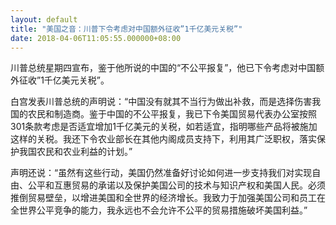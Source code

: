 ```yaml
---
layout: default
title: "美国之音：川普下令考虑对中国额外征收”1千亿美元关税”"
date: 2018-04-06T11:05:55.000000+08:00
---
```


川普总统星期四宣布，鉴于他所说的中国的“不公平报复”，他已下令考虑对中国额外征收”1千亿美元关税”。

白宫发表川普总统的声明说：“中国没有就其不当行为做出补救，而是选择伤害我国的农民和制造商。鉴于中国的不公平报复，我已下令美国贸易代表办公室按照301条款考虑是否适宜增加1千亿美元的关税，如若适宜，指明哪些产品将被施加这样的关税。我还下令农业部长在其他内阁成员支持下，利用其广泛职权，落实保护我国农民和农业利益的计划。”

声明还说：“虽然有这些行动，美国仍然准备好讨论如何进一步支持我们对实现自由、公平和互惠贸易的承诺以及保护美国公司的技术与知识产权和美国人民。必须推倒贸易壁垒，以增进美国和全世界的经济增长。我致力于加强美国公司和员工在全世界公平竞争的能力，我永远也不会允许不公平的贸易措施破坏美国利益。”

